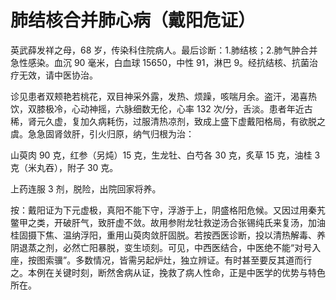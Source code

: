 # 肺结核合并肺心病（戴阳危证）

英武薛发祥之母，68 岁，传染科住院病人。最后诊断：1.肺结核；2.肺气肿合并急性感染。血沉 90 毫米，白血球 15650，中性 91，淋巴 9。经抗结核、抗菌治疗无效，请中医协治。

诊见患者双颊艳若桃花，双目神采外露，发热、烦躁，咳喘月余。盗汗，渴喜热饮，双膝极冷，心动神摇，六脉细数无伦，心率 132 次/分，舌淡。患者年近古稀，肾元久虚，复加久病耗伤，过服清热凉剂，致成上盛下虚戴阳格局，有欲脱之虞。急急固肾敛肝，引火归原，纳气归根为治：

山萸肉 90 克，红参（另炖）15 克，生龙牡、白芍各 30 克，炙草 15 克，油桂 3 克（米丸吞），附子 30 克。

上药连服 3 剂，脱险，出院回家将养。

按：戴阳证为下元虚极，真阳不能下守，浮游于上，阴盛格阳危候。又因过用秦艽鳖甲之类，开破肝气，致肝虚不敛。故用参附龙牡救逆汤合张锡纯氏来复汤，加油桂固摄下焦、温纳浮阳，重用山萸肉敛肝固脱。若按西医诊断，投以清热解毒、养阴退蒸之剂，必然亡阳暴脱，变生顷刻。可见，中西医结合，中医绝不能“对号入座，按图索骥”。多数情况，皆需另起炉灶，独立辨证。有时甚至要反其道而行之。本例在关键时刻，断然舍病从证，挽救了病人性命，正是中医学的优势与特色所在。